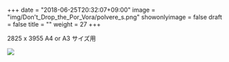 +++
date = "2018-06-25T20:32:07+09:00"
image = "img/Don't_Drop_the_Por_Vora/polvere_s.png"
showonlyimage = false
draft = false
title = ""
weight = 27
+++

2825 x 3955
A4 or A3 サイズ用

![](/img/Don't_Drop_the_Por_Vora/polvere_s.png)

